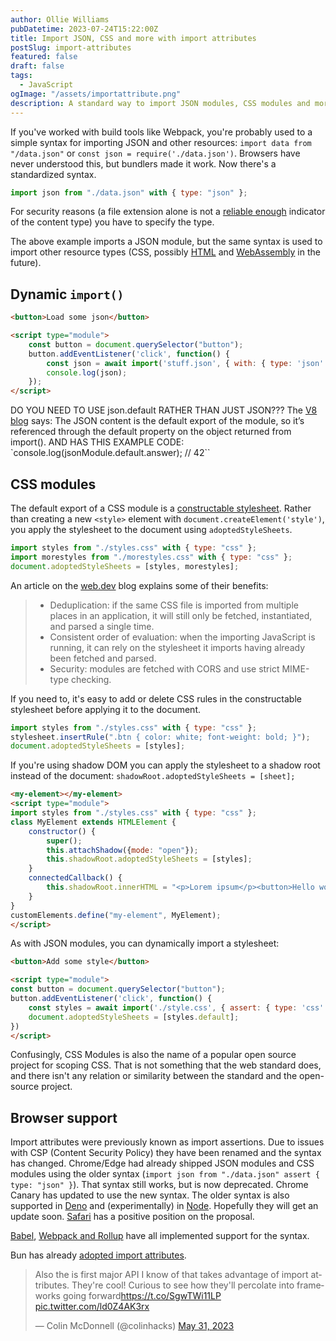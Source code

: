 ```yaml
---
author: Ollie Williams
pubDatetime: 2023-07-24T15:22:00Z
title: Import JSON, CSS and more with import attributes
postSlug: import-attributes
featured: false
draft: false
tags:
  - JavaScript
ogImage: "/assets/importattribute.png"
description: A standard way to import JSON modules, CSS modules and more
---
```


If you've worked with build tools like Webpack, you're probably used to a simple syntax for importing JSON and other resources: `import data from "/data.json"` or `const json = require('./data.json')`. Browsers have never understood this, but bundlers made it work. Now there's a standardized syntax. 

```js
import json from "./data.json" with { type: "json" };
```

For security reasons (a file extension alone is not a [reliable enough](https://v8.dev/features/import-assertions#:~:text=But%2C%20there%E2%80%99s%20a%20security%20issue%20with%20relying%20on%20the%20MIME%20type%20alone.) indicator of the content type) you have to specify the type. 

The above example imports a JSON module, but the same syntax is used to import other resource types (CSS, possibly [HTML](https://bugs.chromium.org/p/chromium/issues/detail?id=990978) and [WebAssembly](https://github.com/tc39/proposal-import-attributes/blob/master/README.md#worker-instantiation:~:text=it%27s%20still%20uncertain%20whether%20importing%20WebAssembly%20modules%20would%20need%20to%20be%20marked%20specially) in the future). 

## Dynamic `import()`
```html
<button>Load some json</button>

<script type="module">
    const button = document.querySelector("button");
    button.addEventListener('click', function() {
        const json = await import('stuff.json', { with: { type: 'json' } });
        console.log(json);
    });
</script>
```
DO YOU NEED TO USE json.default RATHER THAN JUST JSON??? The [V8 blog](https://v8.dev/features/import-assertions) says: 
The JSON content is the default export of the module, so it’s referenced through the default property on the object returned from import(). AND HAS THIS EXAMPLE CODE: `console.log(jsonModule.default.answer); // 42``

## CSS modules

The default export of a CSS module is a [constructable stylesheet](https://web.dev/constructable-stylesheets/). Rather than creating a new `<style>` element with `document.createElement('style')`, you apply the stylesheet to the document using `adoptedStyleSheets`.

```js
import styles from "./styles.css" with { type: "css" };
import morestyles from "./morestyles.css" with { type: "css" };
document.adoptedStyleSheets = [styles, morestyles];
```

An article on the [web.dev](https://web.dev/css-module-scripts/) blog explains some of their benefits: 
> - Deduplication: if the same CSS file is imported from multiple places in an application, it will still only be fetched, instantiated, and parsed a single time.
>  - Consistent order of evaluation: when the importing JavaScript is running, it can rely on the stylesheet it imports having already been fetched and parsed.
>  - Security: modules are fetched with CORS and use strict MIME-type checking.

If you need to, it's easy to add or delete CSS rules in the constructable stylesheet before applying it to the document. 

```js
import styles from "./styles.css" with { type: "css" };
stylesheet.insertRule(".btn { color: white; font-weight: bold; }");
document.adoptedStyleSheets = [styles];
```

If you're using shadow DOM you can apply the stylesheet to a shadow root instead of the document: `shadowRoot.adoptedStyleSheets = [sheet];`

```html
<my-element></my-element>
<script type="module">
import styles from "./styles.css" with { type: "css" };
class MyElement extends HTMLElement {
    constructor() {
        super();
        this.attachShadow({mode: "open"});
        this.shadowRoot.adoptedStyleSheets = [styles];
    }
    connectedCallback() {
        this.shadowRoot.innerHTML = "<p>Lorem ipsum</p><button>Hello world!</button>";
    }
}
customElements.define("my-element", MyElement);
</script>
```

As with JSON modules, you can dynamically import a stylesheet:

```html
<button>Add some style</button>

<script type="module">
const button = document.querySelector("button");
button.addEventListener('click', function() {
    const styles = await import('./style.css', { assert: { type: 'css' } });
    document.adoptedStyleSheets = [styles.default];
})
</script>
```

Confusingly, CSS Modules is also the name of a popular open source project for scoping CSS. That is not something that the web standard does, and there isn't any relation or similarity between the standard and the open-source project.

## Browser support
Import attributes were previously known as import assertions. Due to issues with CSP (Content Security Policy) they have been renamed and the syntax has changed. Chrome/Edge had already shipped JSON modules and CSS modules using the older syntax (`import json from "./data.json" assert { type: "json" }`). That syntax still works, but is now deprecated. Chrome Canary has updated to use the new syntax. The older syntax is also supported in [Deno](https://examples.deno.land/importing-json) and (experimentally) in [Node](https://nodejs.org/api/esm.html#import-assertions). Hopefully they will get an update soon. [Safari](https://github.com/WebKit/standards-positions/issues/77#issuecomment-1290347676) has a positive position on the proposal.

[Babel](https://babeljs.io/blog/2023/05/26/7.22.0#import-attributes-15536-15620), [Webpack and Rollup](https://github.com/nicolo-ribaudo/import-attributes-ecosystem-support#import-attributes-support-in-tools) have all implemented support for the syntax. 

Bun has already [adopted import attributes](https://bun.sh/blog/bun-macros).

<blockquote class="twitter-tweet"><p lang="en" dir="ltr">Also the is first major API I know of that takes advantage of import attributes. They&#39;re cool! Curious to see how they&#39;ll percolate into frameworks going forward<a href="https://t.co/SgwTWi11LP">https://t.co/SgwTWi11LP</a> <a href="https://t.co/ld0Z4AK3rx">pic.twitter.com/ld0Z4AK3rx</a></p>&mdash; Colin McDonnell (@colinhacks) <a href="https://twitter.com/colinhacks/status/1664042942720528384?ref_src=twsrc%5Etfw">May 31, 2023</a></blockquote> <script async src="https://platform.twitter.com/widgets.js" charset="utf-8"></script>


